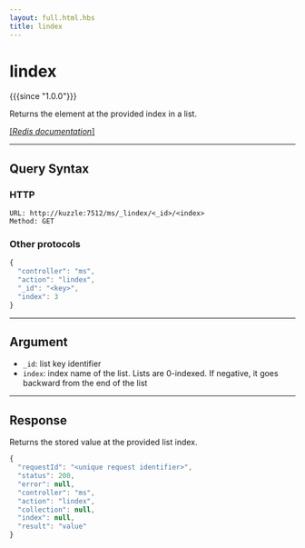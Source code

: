 ```yaml
---
layout: full.html.hbs
title: lindex
---
```


# lindex

{{{since "1.0.0"}}}

Returns the element at the provided index in a list.

[[_Redis documentation_]](https://redis.io/commands/lindex)

---

## Query Syntax

### HTTP

```http
URL: http://kuzzle:7512/ms/_lindex/<_id>/<index>
Method: GET
```

### Other protocols


```js
{
  "controller": "ms",
  "action": "lindex",
  "_id": "<key>",
  "index": 3
}
```

---

## Argument

* `_id`: list key identifier
* `index`: index name of the list. Lists are 0-indexed. If negative, it goes backward from the end of the list

---

## Response

Returns the stored value at the provided list index.

```javascript
{
  "requestId": "<unique request identifier>",
  "status": 200,
  "error": null,
  "controller": "ms",
  "action": "lindex",
  "collection": null,
  "index": null,
  "result": "value"
}
```
